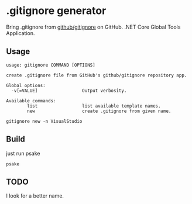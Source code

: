 # .gitignore generator

Bring .gitignore from [github/gitignore](https://github.com/github/gitignore) on GitHub. .NET Core Global Tools
Application.

## Usage

```powesehll
usage: gitignore COMMAND [OPTIONS]

create .gitignore file from GitHub's github/gitignore repository app.

Global options:
  -v[=VALUE]                 Output verbosity.

Available commands:
        list                 list available template names.
        new                  create .gitignore from given name.
```

```powesehll
gitignore new -n VisualStudio
```

## Build

just run psake

```powesehll
psake
```

## TODO

I look for a better name.
